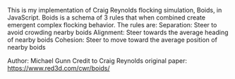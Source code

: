 This is my implementation of Craig Reynolds flocking simulation, Boids, in JavaScript.
Boids is a schema of 3 rules that when combined create emergent complex flocking behavior. The rules are:
Separation: Steer to avoid crowding nearby boids
Alignment: Steer towards the average heading of nearby boids
Cohesion: Steer to move toward the average position of nearby boids

Author: Michael Gunn
Credit to Craig Reynolds original paper:
https://www.red3d.com/cwr/boids/

